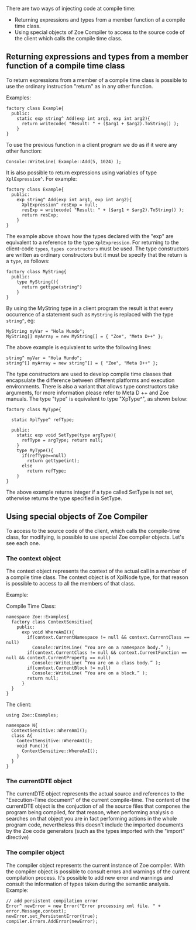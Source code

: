 There are two ways of injecting code at compile time:
  * Returning expressions and types from a member function of a compile time class.
  * Using special objects of Zoe Compiler to access to the source code of the client which calls the compile time class.

## Returning expressions and types from a member function of a compile time class ##
To return expressions from a member of a compile time class is possible to use the ordinary instruction "return" as in any other function.

Examples:

```
factory class Example{ 
  public: 
    static exp string^ Add(exp int arg1, exp int arg2){ 
      return writecode( "Result: " + ($arg1 + $arg2).ToString() ); 
    } 
}
```

To use the previous function in a client program we do as if it were any other function:

```
Console::WriteLine( Example::Add(5, 1024) );
```

It is also possible to return expressions using variables of type `XplExpression^`. For example:

```
factory class Example{ 
  public: 
    exp string^ Add(exp int arg1, exp int arg2){
      XplExpression^ resExp = null; 
      resExp = writecode( "Result: " + ($arg1 + $arg2).ToString() ); 
      return resExp; 
    } 
}
```

The example above shows how the types declared with the "exp" are equivalent to a reference to the type `XplExpression`.
For returning to the client-code `types`, `types constructors` must be used. The type constructors are written as ordinary constructors but it must be specify that the return is a `type`, as follows:

```
factory class MyString{ 
  public: 
    type MyString(){ 
      return gettype(string^) 
    } 
}
```

By using the MyString type in a client program the result is that every occurrence of a statement such as `MyString` is replaced with the type `string^`, eg:

```
MyString myVar = "Hola Mundo"; 
MyString[] myArray = new MyString[] = { "Zoe", "Meta D++" };
```

The above example is equivalent to write the following lines:

```
string^ myVar = "Hola Mundo"; 
string^[] myArray = new string^[] = { "Zoe", "Meta D++" };
```

The type constructors are used to develop compile time classes that encapsulate the difference between different platforms and execution environments. There is also a variant that allows type constructors take arguments, for more information please refer to Meta D ++ and Zoe manuals.
The type "type" is equivalent to type "XpType^", as shown below:

```
factory class MyType{ 
  
  static XplType^ refType; 
  
  public: 
    static exp void SetType(type argType){
      refType = argType; return null; 
    } 
    type MyType(){ 
      if(refType==null) 
        return gettype(int); 
      else 
        return refType; 
    } 
}
```
The above example returns integer if a type called SetType  is not set, otherwise returns the type specified in SetType.

## Using special objects of Zoe Compiler ##
To access to the source code of the client, which calls the compile-time class, for modifying, is possible to use special Zoe compiler objects.
Let's see each one.

### The context object ###
The context object represents the context of the actual call in a member of a compile time class. The context object is of XplNode type, for that reason is possible to access to all the members of that class.

Example:

Compile Time Class:
```
namespace Zoe::Examples{ 
  factory class ContextSensitive{ 
    public: 
      exp void WhereAmI(){
        if(context.CurrentNamespace != null && context.CurrentClass == null) 
          Console::WriteLine( “You are on a namespace body.” ); 
        if(context.CurrentClass != null && context.CurrentFunction == null && context.CurrentProperty == null) 
          Console::WriteLine( “You are on a class body.” ); 
        if(context.CurrentBlock != null) 
          Console::WriteLine( “You are on a block.” ); 
        return null; 
      } 
  } 
}
```

The client:

```
using Zoe::Examples; 

namespace N{ 
  ContextSensitive::WhereAmI(); 
  class A{ 
    ContextSensitive::WhereAmI(); 
    void Func(){ 
      ContextSensitive::WhereAmI(); 
    } 
  } 
}
```

### The currentDTE object ###
The currentDTE object represents the actual source and references to the "Execution-Time document" of the current compile-time. The content of the currentDTE object is the conjuction of all the source files that compones the program being compiled, for that reason, when performing analysis o searches on that object you are in fact performing actions in the whole program code, nevertheless this doesn't include the imported documents by the Zoe code generators (such as the types imported with the "import" directive)

### The compiler object ###
The compiler object represents the current instance of Zoe compiler. With the compiler object is possible to consult errors and warnings of the current compilation process. It's possible to add new error and warnings and consult the information of types taken during the semantic analysis.
Example:

```
// add persistent compilation error 
Error^ newError = new Error("Error processing xml file. " + error.Message,context); 
newError.set_PersistentError(true); 
compiler.Errors.AddError(newError);
```